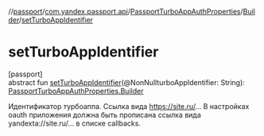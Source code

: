 //[passport](../../../../index.md)/[com.yandex.passport.api](../../index.md)/[PassportTurboAppAuthProperties](../index.md)/[Builder](index.md)/[setTurboAppIdentifier](set-turbo-app-identifier.md)

# setTurboAppIdentifier

[passport]\
abstract fun [setTurboAppIdentifier](set-turbo-app-identifier.md)(@NonNullturboAppIdentifier: String): [PassportTurboAppAuthProperties.Builder](index.md)

Идентификатор турбоаппа. Ссылка вида https://site.ru/... В настройках oauth приложения должна быть прописана ссылка вида yandexta://site.ru/... в списке callbacks.

